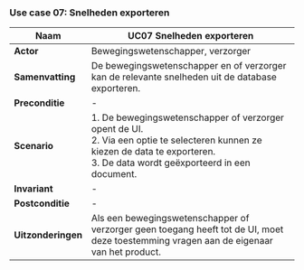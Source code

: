 ### Use case 07: Snelheden exporteren

| **Naam** | UC07 Snelheden exporteren |
| --- | --- |
| **Actor** | Bewegingswetenschapper, verzorger |
| **Samenvatting** | De bewegingswetenschapper en of verzorger kan de relevante snelheden uit de database exporteren. |
| **Preconditie** | - |
| **Scenario** | 1. De bewegingswetenschapper of verzorger opent de UI.<br> 2. Via een optie te selecteren kunnen ze kiezen de data te exporteren.<br> 3. De data wordt geëxporteerd in een document.|
| **Invariant** | - |
| **Postconditie** | - |
| **Uitzonderingen** | Als een bewegingswetenschapper of verzorger geen toegang heeft tot de UI, moet deze toestemming vragen aan de eigenaar van het product. |